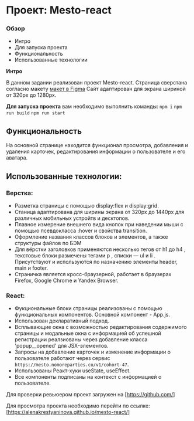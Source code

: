 # Проект: Mesto-react

### Обзор
* Интро
* Для запуска проекта
* Функциональность
* Использованные технологии

**Интро**

В данном задании реализован проект Mesto-react.
Страницa сверстана согласно макету [макет в Figma](https://www.figma.com/file/2cn9N9jSkmxD84oJik7xL7/JavaScript.-Sprint-4?node-id=28212%3A155)
Сайт адаптирован для экрана шириной от 320px до 1280px.

**Для запуска проекта**
вам необходимо выполнить команды:
`npm i`
`npm run build`
`npm run start`

## Функциональность
На основной странице находится функционал просмотра, добавления и удаления карточек, редактирования информации о пользователе и его аватара.

## Использованные технологии:
### Верстка:
- Разметка страницы с помощью display:flex и display:grid.
- Станица адаптирована для ширины экрана от 320px до 1440px для различных мобильных устройтв и десктопов.
- Плавное измерение внешнего вида кнопок при наведении мыши с помощью псевдокласса :hover и свойства transition.
- Оформление названия классов блоков и элементов, а также структуры файлов по БЭМ
- Для вёрстки заголовков применяются несколько тегов от h1 до h4 , текстовые блоки размечены тегами p , списки — ul и li . Присутствуют и используются по назначению элементы header, main и footer.
- Страничка является кросс-браузерной, работает в браузерах Firefox, Google Chrome и Yandex Browser.
### React:
- Фукциональные блоки страницы реализованы с помощью функциональных компонентов. Основной компонент - App.js.
- Использован декларативный подход.
- Всплывающие окна с возможностью редактирования содержимого страницы и модальные окна с информацией об успешной регистрации реалзиованы через добавление класса 'popup__opened' для JSX-элементов.
- Запросы на добавление карточек и изменение информации о пользователе работают через сервис `https://mesto.nomoreparties.co/v1/cohort-47`.
- Использованы Реакт-хуки useState, useEffect.
- Все компоненты подписаны на контекст с информацией о пользователе.

Для проверки ревьюером проект загружен на [https://github.com/]

Для просмотра проекта необходимо перейти по ссылке: [https://alenakrestyaninova.github.io/mesto-react/]